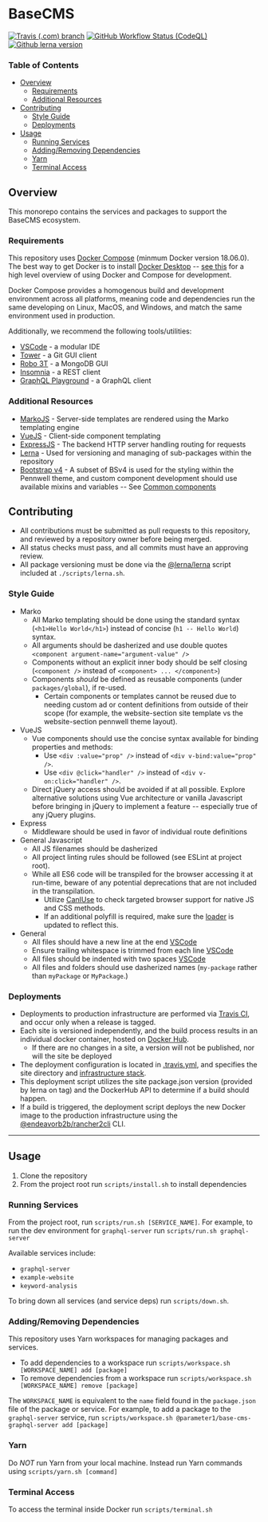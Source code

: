 # BaseCMS
[![Travis (.com) branch](https://img.shields.io/travis/com/parameter1/base-cms/master?label=TravisCI)](https://travis-ci.com/github/parameter1/base-cms)
[![GitHub Workflow Status (CodeQL)](https://img.shields.io/github/workflow/status/parameter1/base-cms/CodeQL/master?label=CodeQL)](https://github.com/parameter1/base-cms/actions/workflows/codeql-analysis.yml)
[![Github lerna version](https://img.shields.io/github/lerna-json/v/parameter1/base-cms)](./lerna.json)

### Table of Contents
- [Overview](#overview)
  - [Requirements](#requirements)
  - [Additional Resources](#additional-resources)
- [Contributing](#contributing)
  - [Style Guide](#style-guide)
  - [Deployments](#deployments)
- [Usage](#usage)
  - [Running Services](#running-services)
  - [Adding/Removing Dependencies](#addingremoving-dependencies)
  - [Yarn](#yarn)
  - [Terminal Access](#terminal-access)

## Overview
This monorepo contains the services and packages to support the BaseCMS ecosystem.

### Requirements

This repository uses [Docker Compose](https://docs.docker.com/compose/overview/) (minmum Docker version 18.06.0). The best way to get Docker is to install [Docker Desktop](https://www.docker.com/products/docker-desktop) -- [see this](https://github.com/parameter1/base-platform/wiki/Docker-&-Kitematic) for a high level overview of using Docker and Compose for development.

Docker Compose provides a homogenous build and development environment across all platforms, meaning code and dependencies run the same developing on Linux, MacOS, and Windows, and match the same environment used in production.

Additionally, we recommend the following tools/utilities:
- [VSCode](https://code.visualstudio.com/) - a modular IDE
- [Tower](https://www.git-tower.com) - a Git GUI client
- [Robo 3T](https://robomongo.org) - a MongoDB GUI
- [Insomnia](https://insomnia.rest) - a REST client
- [GraphQL Playground](https://github.com/prisma/graphql-playground) - a GraphQL client

### Additional Resources
- [MarkoJS](https://markojs.com/docs/getting-started/) - Server-side templates are rendered using the Marko templating engine
- [VueJS](https://vuejs.org) - Client-side component templating
- [ExpressJS](https://expressjs.com) - The backend HTTP server handling routing for requests
- [Lerna](https://github.com/lerna/lerna) - Used for versioning and managing of sub-packages within the repository
- [Bootstrap v4](https://getbootstrap.com) - A subset of BSv4 is used for the styling within the Pennwell theme, and custom component development should use available mixins and variables -- See [Common components](#common-components)


## Contributing
- All contributions must be submitted as pull requests to this repository, and reviewed by a repository owner before being merged.
- All status checks must pass, and all commits must have an approving review.
- All package versioning must be done via the [@lerna/lerna](https://github.com/lerna/lerna) script included at `./scripts/lerna.sh`.

### Style Guide
- Marko
  - All Marko templating should be done using the standard syntax (`<h1>Hello World</h1>`) instead of concise (`h1 -- Hello World`) syntax.
  - All arguments should be dasherized and use double quotes `<component argument-name="argument-value" />`
  - Components without an explicit inner body should be self closing (`<component />` instead of `<component> ... </component>`)
  - Components _should_ be defined as reusable components (under `packages/global`), if re-used.
    - Certain components or templates cannot be reused due to needing custom ad or content definitions from outside of their scope (for example, the website-section site template vs the website-section pennwell theme layout).
- VueJS
  - Vue components should use the concise syntax available for binding properties and methods:
    - Use `<div :value="prop" />` instead of `<div v-bind:value="prop" />`.
    - Use `<div @click="handler" />` instead of `<div v-on:click="handler" />`.
  - Direct jQuery access should be avoided if at all possible. Explore alternative solutions using Vue architecture or vanilla Javascript before bringing in jQuery to implement a feature -- especially true of any jQuery plugins.
- Express
  - Middleware should be used in favor of individual route definitions
- General Javascript
  - All JS filenames should be dasherized
  - All project linting rules should be followed (see ESLint at project root).
  - While all ES6 code will be transpiled for the browser accessing it at run-time, beware of any potential deprecations that are not included in the transpilation.
    - Utilize [CanIUse](https://caniuse.com) to check targeted browser support for native JS and CSS methods.
    - If an additional polyfill is required, make sure the [loader](https://github.com/parameter1/base-cms/blob/master/packages/marko-web/src/components/document/index.marko#L11) is updated to reflect this.
- General
  - All files should have a new line at the end [VSCode](https://stackoverflow.com/a/44704969/2195565)
  - Ensure trailing whitespace is trimmed from each line [VSCode](https://stackoverflow.com/a/30884298/2195565)
  - All files should be indented with two spaces [VSCode](https://stackoverflow.com/a/38556923/2195565)
  - All files and folders should use dasherized names (`my-package` rather than `myPackage` or `MyPackage`.)

### Deployments
- Deployments to production infrastructure are performed via [Travis CI](https://travis-ci.org/parameter1/base-cms/builds), and occur only when a release is tagged.
- Each site is versioned independently, and the build process results in an individual docker container, hosted on [Docker Hub](https://hub.docker.com/u/parameter1).
  - If there are no changes in a site, a version will not be published, nor will the site be deployed
- The deployment configuration is located in [.travis.yml](.travis.yml), and specifies the site directory and [infrastructure stack](https://rancher.parameter1.com/c/c-njflm/projects-namespaces).
- This deployment script utilizes the site package.json version (provided by lerna on tag) and the DockerHub API to determine if a build should happen.
- If a build is triggered, the deployment script deploys the new Docker image to the production infrastructure using the [@endeavorb2b/rancher2cli](https://github.com/base-cms/rancher2cli) CLI.

----

## Usage

1. Clone the repository
2. From the project root run `scripts/install.sh` to install dependencies

### Running Services
From the project root, run `scripts/run.sh [SERVICE_NAME]`. For example, to run the dev environment for `graphql-server` run `scripts/run.sh graphql-server`

Available services include:
- `graphql-server`
- `example-website`
- `keyword-analysis`

To bring down all services (and service deps) run `scripts/down.sh`.

### Adding/Removing Dependencies
This repository uses Yarn workspaces for managing packages and services.
- To add dependencies to a workspace run `scripts/workspace.sh [WORKSPACE_NAME] add [package]`
- To remove dependencies from a workspace run `scripts/workspace.sh [WORKSPACE_NAME] remove [package]`

The `WORKSPACE_NAME` is equivalent to the `name` field found in the `package.json` file of the package or service. For example, to add a package to the `graphql-server` service, run `scripts/workspace.sh @parameter1/base-cms-graphql-server add [package]`

### Yarn
Do _NOT_ run Yarn from your local machine. Instead run Yarn commands using `scripts/yarn.sh [command]`


### Terminal Access
To access the terminal inside Docker run `scripts/terminal.sh`
